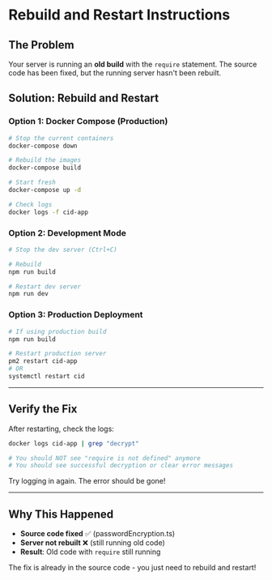 # Rebuild and Restart Instructions

## The Problem

Your server is running an **old build** with the `require` statement. The source code has been fixed, but the running server hasn't been rebuilt.

## Solution: Rebuild and Restart

### Option 1: Docker Compose (Production)

```bash
# Stop the current containers
docker-compose down

# Rebuild the images
docker-compose build

# Start fresh
docker-compose up -d

# Check logs
docker logs -f cid-app
```

### Option 2: Development Mode

```bash
# Stop the dev server (Ctrl+C)

# Rebuild
npm run build

# Restart dev server
npm run dev
```

### Option 3: Production Deployment

```bash
# If using production build
npm run build

# Restart production server
pm2 restart cid-app
# OR
systemctl restart cid
```

---

## Verify the Fix

After restarting, check the logs:

```bash
docker logs cid-app | grep "decrypt"

# You should NOT see "require is not defined" anymore
# You should see successful decryption or clear error messages
```

Try logging in again. The error should be gone!

---

## Why This Happened

- **Source code fixed** ✅ (passwordEncryption.ts)
- **Server not rebuilt** ❌ (still running old code)
- **Result**: Old code with `require` still running

The fix is already in the source code - you just need to rebuild and restart!

